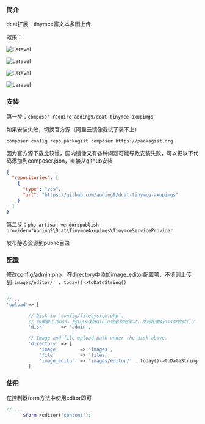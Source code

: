 ### 简介

dcat扩展：tinymce富文本多图上传

效果：

![Laravel](https://cdn.learnku.com/uploads/images/202306/09/78338/hebjBHjITk.png!large)

![Laravel](https://cdn.learnku.com/uploads/images/202306/09/78338/gfJMOTqHAp.png!large)

![Laravel](https://cdn.learnku.com/uploads/images/202306/09/78338/au0JseBO00.png!large)

![Laravel](https://cdn.learnku.com/uploads/images/202306/09/78338/EIJa30Gfl1.png!large)

### 安装

第一步：`composer require aoding9/dcat-tinymce-axupimgs`

如果安装失败，切换官方源（阿里云镜像我试了装不上）

`composer config repo.packagist composer https://packagist.org`

因为官方源下载比较慢，国内镜像又有各种问题可能导致安装失败，可以把以下代码添加到composer.json，直接从github安装
```json
{
  "repositories": [
    {
      "type": "vcs",
      "url": "https://github.com/aoding9/dcat-tinymce-axupimgs"
    }
  ]
}
```




第二步：`php artisan vendor:publish --provider="Aoding9\Dcat\TinymceAxupimgs\TinymceServiceProvider`

发布静态资源到public目录


### 配置

修改config/admin.php，在directory中添加image_editor配置项，不填则上传到`'images/editor/' . today()->toDateString()`
```php

//...
'upload'=> [

        // Disk in `config/filesystem.php`.
        // 如果要上传oss，把disk改成qiniu或者别的驱动，然后配置好oss参数就行了
        'disk'      => 'admin',

        // Image and file upload path under the disk above.
        'directory' => [
            'image'        => 'images',
            'file'         => 'files',
            'image_editor' => 'images/editor/' . today()->toDateString(), // 多图上传的路径
        ]

```




### 使用
在控制器form方法中使用editor即可
```php
// ...
      $form->editor('content');

```
